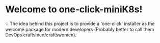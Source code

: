 # Welcome to one-click-miniK8s!
💡 The idea behind this project is to provide a 'one-click' installer as the welcome package for modern developers (Probably better to call them DevOps craftsmen/craftswomen). 